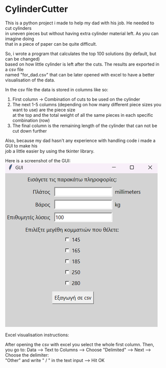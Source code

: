 # CylinderCutter

This is a python project i made to help my dad with his job. He needed to cut cylinders  
in uneven pieces but without having extra cylinder material left. As you can imagine doing  
that in a piece of paper can be quite difficult.  
  
So, i wrote a program that calculates the top 100 solutions (by default, but can be changed)  
based on how little cylinder is left after the cuts. The results are exported in a csv file  
named "for_dad.csv" that can be later opened with excel to have a better visualisation of the data.  
  
In the csv file the data is stored in columns like so:  
1. First column -> Combination of cuts to be used on the cylinder  
2. The next 1-5 columns (depending on how many different piece sizes you want to use) are the piece size  
   at the top and the total weight of all the same pieces in each specific combination (row)  
3. The final column is the remaining length of the cylinder that can not be cut down further  
      
Also, because my dad hasn't any experience with handling code i made a GUI to make his  
job a little easier by using the tkinter library.  
  
Here is a screenshot of the GUI:
![GUI Screenshot](gui_screenshot.png)
  
Excel visualisation instructions:  
  
After opening the csv with excel you select the whole first column. Then, you go to:
Data --> Text to Columns --> Choose "Delimited" --> Next --> Choose the delimiter:  
"Other" and write " / " in the text input --> Hit OK  


